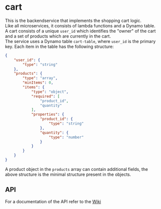 # cart

This is the backendservice that implements the shopping cart logic.  
Like all microservices, it consists of lambda functions and a Dynamo table.  
A cart consists of a unique `user_id` which identifies the "owner" of the cart and a set of products which are currently in the cart.  
The service uses a Dynamo table `cart-table`, where `user_id` is the primary key. Each item in the table has the following structure:
```json
{
    "user_id": {
        "type": "string"
    },
    "products": {
        "type": "array",
        "minItems": 0,
        "items": {
            "type": "object",
            "required": [
                "product_id",
                "quantity"
            ],
            "properties": {
                "product_id": {
                    "type": "string"
                },
                "quantity": {
                    "type": "number"
                }
            }
        }
    }
}
```
A product object in the `products` array can contain additional fields, the above structure is the minimal structure present in the objects.

## API
For a documentation of the API refer to the [Wiki](https://github.com/sopra-the-endboss/laser-chad-fullstack-wiki/wiki)